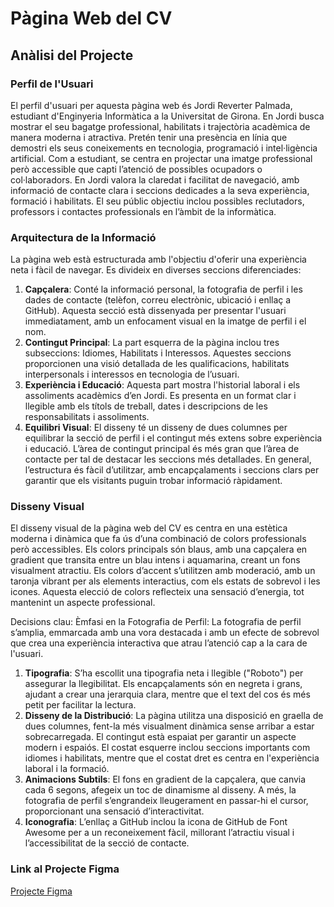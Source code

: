 # Pàgina Web del CV

## Anàlisi del Projecte

### Perfil de l'Usuari

El perfil d'usuari per aquesta pàgina web és Jordi Reverter Palmada, estudiant d'Enginyeria Informàtica a la Universitat de Girona. En Jordi busca mostrar el seu bagatge professional, habilitats i trajectòria acadèmica de manera moderna i atractiva. Pretén tenir una presència en línia que demostri els seus coneixements en tecnologia, programació i intel·ligència artificial. Com a estudiant, se centra en projectar una imatge professional però accessible que capti l’atenció de possibles ocupadors o col·laboradors. En Jordi valora la claredat i facilitat de navegació, amb informació de contacte clara i seccions dedicades a la seva experiència, formació i habilitats. El seu públic objectiu inclou possibles reclutadors, professors i contactes professionals en l’àmbit de la informàtica.

### Arquitectura de la Informació

La pàgina web està estructurada amb l'objectiu d'oferir una experiència neta i fàcil de navegar. Es divideix en diverses seccions diferenciades:
1. **Capçalera**: Conté la informació personal, la fotografia de perfil i les dades de contacte (telèfon, correu electrònic, ubicació i enllaç a GitHub). Aquesta secció està dissenyada per presentar l'usuari immediatament, amb un enfocament visual en la imatge de perfil i el nom.
2. **Contingut Principal**: La part esquerra de la pàgina inclou tres subseccions: Idiomes, Habilitats i Interessos. Aquestes seccions proporcionen una visió detallada de les qualificacions, habilitats interpersonals i interessos en tecnologia de l’usuari.
3. **Experiència i Educació**: Aquesta part mostra l'historial laboral i els assoliments acadèmics d’en Jordi. Es presenta en un format clar i llegible amb els títols de treball, dates i descripcions de les responsabilitats i assoliments.
4. **Equilibri Visual**: El disseny té un disseny de dues columnes per equilibrar la secció de perfil i el contingut més extens sobre experiència i educació. L’àrea de contingut principal és més gran que l’àrea de contacte per tal de destacar les seccions més detallades.
En general, l’estructura és fàcil d’utilitzar, amb encapçalaments i seccions clars per garantir que els visitants puguin trobar informació ràpidament.

### Disseny Visual

El disseny visual de la pàgina web del CV es centra en una estètica moderna i dinàmica que fa ús d’una combinació de colors professionals però accessibles. Els colors principals són blaus, amb una capçalera en gradient que transita entre un blau intens i aquamarina, creant un fons visualment atractiu. Els colors d’accent s’utilitzen amb moderació, amb un taronja vibrant per als elements interactius, com els estats de sobrevol i les icones. Aquesta elecció de colors reflecteix una sensació d’energia, tot mantenint un aspecte professional.

Decisions clau:
Èmfasi en la Fotografia de Perfil: La fotografia de perfil s’amplia, emmarcada amb una vora destacada i amb un efecte de sobrevol que crea una experiència interactiva que atrau l’atenció cap a la cara de l'usuari.
1. **Tipografia**: S’ha escollit una tipografia neta i llegible ("Roboto") per assegurar la llegibilitat. Els encapçalaments són en negreta i grans, ajudant a crear una jerarquia clara, mentre que el text del cos és més petit per facilitar la lectura.
2. **Disseny de la Distribució**: La pàgina utilitza una disposició en graella de dues columnes, fent-la més visualment dinàmica sense arribar a estar sobrecarregada. El contingut està espaiat per garantir un aspecte modern i espaiós. El costat esquerre inclou seccions importants com idiomes i habilitats, mentre que el costat dret es centra en l'experiència laboral i la formació.
3. **Animacions Subtils**: El fons en gradient de la capçalera, que canvia cada 6 segons, afegeix un toc de dinamisme al disseny. A més, la fotografia de perfil s’engrandeix lleugerament en passar-hi el cursor, proporcionant una sensació d’interactivitat.
4. **Iconografia**: L’enllaç a GitHub inclou la icona de GitHub de Font Awesome per a un reconeixement fàcil, millorant l’atractiu visual i l’accessibilitat de la secció de contacte.

### Link al Projecte Figma

[Projecte Figma](https://www.figma.com/design/9DL5kjBmtHqdpz8NuE5i06/CV-plantilla?node-id=0-1&t=6oTF7KraSEnhgNtf-1)

